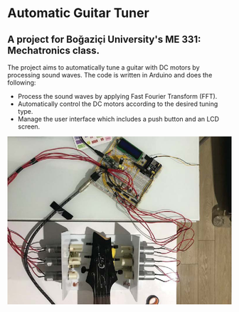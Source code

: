 # Automatic Guitar Tuner

## A project for Boğaziçi University's ME 331: Mechatronics class.

The project aims to automatically tune a guitar with DC motors by processing sound waves. The code is written in Arduino and does the following:

* Process the sound waves by applying Fast Fourier Transform (FFT).
* Automatically control the DC motors according to the desired tuning type.
* Manage the user interface which includes a push button and an LCD screen.

<p align="center">
  <img src="https://github.com/edizferit/Automatic_Guitar_Tuner/blob/main/figures/preview.jpg?raw=true">
</p>
